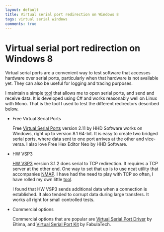 ```yaml
---
layout: default
title: Virtual serial port redirection on Windows 8
tags: virtual serial windows
comments: true
---
```

# Virtual serial port redirection on Windows 8

Virtual serial ports are a convenient way to test software that accesses hardware over serial ports, particularly when that hardware is not available yet. They can also be useful for logging and tracing purposes.

I maintain a simple [tool](https://github.com/tewarid/dotnet-tools/tree/master/SerialTool) that allows me to open serial ports, and send and receive data. It is developed using C# and works reasonably well on Linux with Mono. That is the tool I used to test the different redirectors described below.

* Free Virtual Serial Ports

    Free [Virtual Serial Ports](https://www.hhdsoftware.com/virtual-serial-ports) version 2.11 by HHD Software works on Windows, right up to version 8.1 64-bit. It is easy to create two bridged serial ports, where data sent to one port arrives at the other and vice-versa. I also love Free Hex Editor Neo by HHD Software.

* HW VSP3

    [HW VSP3](http://www.hw-group.com/products/hw_vsp/index_en.html) version 3.1.2 does serial to TCP redirection. It requires a TCP server at the other end. One way to set that up is to use ncat utility that accompanies [NMAP](http://nmap.org/). I have had the need to play with TCP so often, I have rolled my own little [tool](https://github.com/tewarid/dotnet-tools/tree/master/TcpClientTool).

    I found that HW VSP3 sends additional data when a connection is established. It also tended to corrupt data during large transfers. It works all right for small controlled tests.

* Commercial options

    Commercial options that are popular are [Virtual Serial Port Driver](http://www.eltima.com/products/vspdxp/) by Eltima, and [Virtual Serial Port Kit](http://www.fabulatech.com/virtual-serial-port-kit.html) by FabulaTech.
